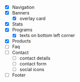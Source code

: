 - [x] Navigation
- [x] Banners
	- [x] overlay card
- [x] Stats
- [x] Programs
	- [x] texts on bottom left corner
- [x] Products
- [ ] Faq
- [ ] Contact
	- [ ] contact details
	- [ ] contact form
	- [ ] social icons

- [ ] Footer